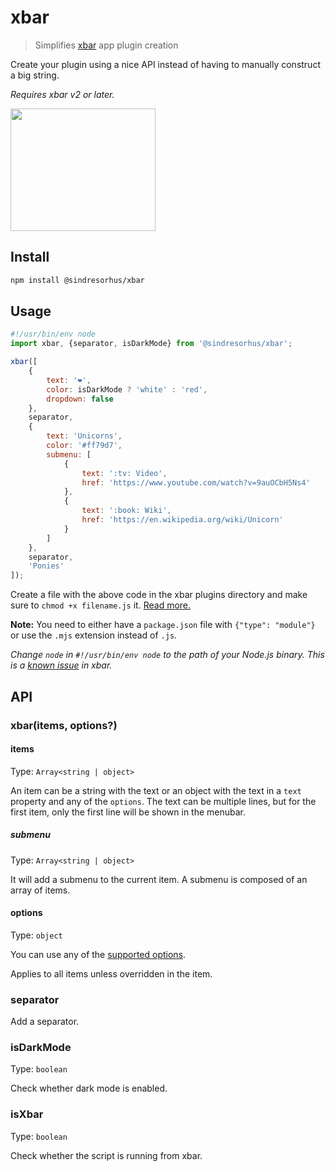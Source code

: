# xbar

> Simplifies [xbar](https://github.com/matryer/xbar) app plugin creation

Create your plugin using a nice API instead of having to manually construct a big string.

*Requires xbar v2 or later.*

<img src="screenshot.png" width="232" height="196">

## Install

```sh
npm install @sindresorhus/xbar
```

## Usage

```js
#!/usr/bin/env node
import xbar, {separator, isDarkMode} from '@sindresorhus/xbar';

xbar([
	{
		text: '❤',
		color: isDarkMode ? 'white' : 'red',
		dropdown: false
	},
	separator,
	{
		text: 'Unicorns',
		color: '#ff79d7',
		submenu: [
			{
				text: ':tv: Video',
				href: 'https://www.youtube.com/watch?v=9auOCbH5Ns4'
			},
			{
				text: ':book: Wiki',
				href: 'https://en.wikipedia.org/wiki/Unicorn'
			}
		]
	},
	separator,
	'Ponies'
]);
```

Create a file with the above code in the xbar plugins directory and make sure to `chmod +x filename.js` it. [Read more.](https://github.com/matryer/xbar#installing-plugins)

**Note:** You need to either have a `package.json` file with `{"type": "module"}` or use the `.mjs` extension instead of `.js`.

*Change `node` in `#!/usr/bin/env node` to the path of your Node.js binary. This is a [known issue](https://github.com/matryer/xbar/issues/36) in xbar.*

## API

### xbar(items, options?)

#### items

Type: `Array<string | object>`

An item can be a string with the text or an object with the text in a `text` property and any of the `options`. The text can be multiple lines, but for the first item, only the first line will be shown in the menubar.

##### submenu

Type: `Array<string | object>`

It will add a submenu to the current item. A submenu is composed of an array of items.

#### options

Type: `object`

You can use any of the [supported options](https://github.com/matryer/xbar-plugins/blob/main/CONTRIBUTING.md#plugin-api).

Applies to all items unless overridden in the item.

### separator

Add a separator.

### isDarkMode

Type: `boolean`

Check whether dark mode is enabled.

### isXbar

Type: `boolean`

Check whether the script is running from xbar.
